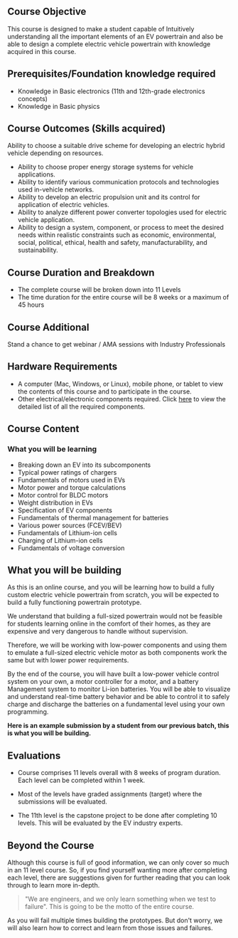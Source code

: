 ## Course Objective 

This course is designed to make a student capable of Intuitively understanding all the important elements of an EV powertrain and also be able to design a complete electric vehicle powertrain with knowledge acquired in this course.

## Prerequisites/Foundation knowledge required
* Knowledge in Basic electronics (11th and 12th-grade electronics concepts)
* Knowledge in Basic physics

## Course Outcomes (Skills acquired)

Ability to choose a suitable drive scheme for developing an electric hybrid vehicle depending on resources.
* Ability to choose proper energy storage systems for vehicle applications.
* Ability to identify various communication protocols and technologies used in-vehicle networks.
* Ability to develop an electric propulsion unit and its control for application of electric vehicles.
* Ability to analyze different power converter topologies used for electric vehicle application.
* Ability to design a system, component, or process to meet the desired needs within realistic constraints such as economic, environmental, social, political, ethical, health and safety, manufacturability, and sustainability.

## Course Duration and Breakdown

* The complete course will be broken down into 11 Levels
* The time duration for the entire course will be 8 weeks or a maximum of 45 hours

## Course Additional
Stand a chance to get webinar / AMA sessions with Industry Professionals

## Hardware Requirements
* A computer (Mac, Windows, or Linux), mobile phone, or tablet to view the contents of this course and to participate in the course.
* Other electrical/electronic components required. Click [here](https://docs.google.com/spreadsheets/d/e/2PACX-1vQWHNTrvvria7fBvr8zqusCOKlHA_ItixiajJITqXioZqVsqzfOaUEqTWMfhHpN0CFjCXC-cLddRub9/pubhtml) to view the detailed list of all the required components.
## Course Content 

### What you will be learning

* Breaking down an EV into its subcomponents
* Typical power ratings of chargers
* Fundamentals of motors used in EVs
* Motor power and torque calculations
* Motor control for BLDC motors
* Weight distribution in EVs
* Specification of EV components
* Fundamentals of thermal management for batteries
* Various power sources (FCEV/BEV)
* Fundamentals of Lithium-ion cells
* Charging of Lithium-ion cells
* Fundamentals of voltage conversion

## What you will be building

As this is an online course, and you will be learning how to build a fully custom electric vehicle powertrain from scratch, you will be expected to build a fully functioning powertrain prototype.

We understand that building a full-sized powertrain would not be feasible for students learning online in the comfort of their homes, as they are expensive and very dangerous to handle without supervision.

Therefore, we will be working with low-power components and using them to emulate a full-sized electric vehicle motor as both components work the same but with lower power requirements.

By the end of the course, you will have built a low-power vehicle control system on your own, a motor controller for a motor, and a battery Management system to monitor Li-ion batteries. You will be able to visualize and understand real-time battery behavior and be able to control it to safely charge and discharge the batteries on a fundamental level using your own programming. 

**Here is an example submission by a student from our previous batch, this is what you will be building.**




## Evaluations

* Course comprises 11 levels overall with 8 weeks of program duration. Each level can be completed within 1 week.

* Most of the levels have graded assignments (target) where the submissions will be evaluated.

* The 11th level is the capstone project to be done after completing 10 levels. This will be evaluated by the EV industry experts.


## Beyond the Course

Although this course is full of good information, we can only cover so much in an 11 level course. So, if you find yourself wanting more after completing each level, there are suggestions given for further reading that you can look through to learn more in-depth.



>"We are engineers, and we only learn something when we test to failure". This is going to be the motto of the entire course.

As you will fail multiple times building the prototypes. But don't worry, we will also learn how to correct and learn from those issues and failures.